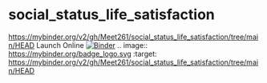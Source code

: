 # social_status_life_satisfaction
https://mybinder.org/v2/gh/Meet261/social_status_life_satisfaction/tree/main/HEAD
Launch Online [![Binder](https://mybinder.org/badge_logo.svg)](https://mybinder.org/v2/gh/Meet261/social_status_life_satisfaction/tree/main/HEAD)
.. image:: https://mybinder.org/badge_logo.svg
 :target: https://mybinder.org/v2/gh/Meet261/social_status_life_satisfaction/tree/main/HEAD
